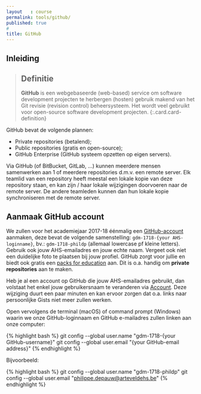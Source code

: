 ```yaml
---
layout   : course
permalink: tools/github/
published: true
#
title: GitHub
---
```


Inleiding
---------

> Definitie
> ---
> **GitHub** is een webgebaseerde (web-based) service om software development projecten te herbergen (hosten) gebruik makend van het Git revisie (revision control) beheersysteem. Het wordt veel gebruikt voor open-source software development projecten. 
{:.card.card-definition}

GitHub bevat de volgende plannen:

- Private repositories (betalend);
- Public repositories (gratis en open-source);
- GitHub Enterprise (GitHub systeem opzetten op eigen servers).

Via GitHub (of BitBucket, GitLab, ...) kunnen meerdere mensen samenwerken aan 1 of meerdere repositories d.m.v. een remote server. Elk teamlid van een repository heeft meestal een lokale kopie van deze repository staan, en kan zijn / haar lokale wijzigingen doorvoeren naar de remote server. De andere teamleden kunnen dan hun lokale kopie synchroniseren met de remote server.

Aanmaak GitHub account
----------------------

We zullen voor het academiejaar 2017-18 éénmalig een [GitHub-account](https://github.com/join?source=header-home) aanmaken, deze bevat de volgende samenstelling: `gdm-1718-{your AHS-loginname}`, bv.: `gdm-1718-phildp` (allemaal lowercase pf kleine letters). Gebruik ook jouw AHS-emailadres en jouw echte naam. Vergeet ook niet een duidelijke foto te plaatsen bij jouw profiel. GitHub zorgt voor jullie en biedt ook gratis een [packs for education](https://education.github.com/pack/join) aan. Dit is o.a. handig om **private repositories** aan te maken.

Heb je al een account op GitHub die jouw AHS-emailadres gebruikt, dan volstaat het enkel jouw gebruikersnaam te veranderen via [Account](https://github.com/settings/admin). Deze wijziging duurt een paar minuten en kan ervoor zorgen dat o.a. links naar persoonlijke Gists niet meer zullen werken.

Open vervolgens de terminal (macOS) of command prompt (Windows) waarin we onze GitHub-loginnaam en GitHub e-mailadres zullen linken aan onze computer:

{% highlight bash %}
git config --global user.name "gdm-1718-{your GitHub-username}"
git config --global user.email "{your GitHub-email address}"
{% endhighlight %}

Bijvoorbeeld:

{% highlight bash %}
git config --global user.name "gdm-1718-phildp"
git config --global user.email "philippe.depauw@arteveldehs.be"
{% endhighlight %}